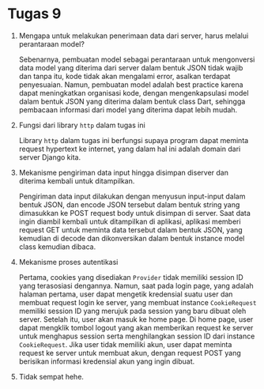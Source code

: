 # Tugas 9

1. Mengapa untuk melakukan penerimaan data dari server, harus melalui perantaraan model?

    Sebenarnya, pembuatan model sebagai perantaraan untuk mengonversi data model yang diterima dari server dalam bentuk JSON tidak wajib dan tanpa itu, kode tidak akan mengalami error, asalkan terdapat penyesuaian. Namun, pembuatan model adalah best practice karena dapat meningkatkan organisasi kode, dengan mengenkapsulasi model dalam bentuk JSON yang diterima dalam bentuk class Dart, sehingga pembacaan informasi dari model yang diterima dapat lebih mudah.

2. Fungsi dari library `http` dalam tugas ini

    Library `http` dalam tugas ini berfungsi supaya program dapat meminta request hypertext ke internet, yang dalam hal ini adalah domain dari 
    server Django kita.

3. Mekanisme pengiriman data input hingga disimpan diserver dan diterima kembali untuk ditampilkan.

    Pengiriman data input dilakukan dengan menyusun input-input dalam bentuk JSON, dan encode JSON tersebut dalam bentuk string yang dimasukkan ke POST request body untuk disimpan di server. Saat data ingin diambil kembali untuk ditampilkan di aplikasi, aplikasi memberi request GET untuk meminta data tersebut dalam bentuk JSON, yang kemudian di decode dan dikonversikan dalam bentuk instance model class kemudian dibaca.

4. Mekanisme proses autentikasi

    Pertama, cookies yang disediakan `Provider` tidak memiliki session ID yang terasosiasi dengannya. Namun, saat pada login page, yang adalah halaman pertama, user dapat mengetik kredensial suatu user dan membuat request login ke server, yang membuat instance `CookieRequest` memiliki session ID yang merujuk pada session yang baru dibuat oleh server. Setelah itu, user akan masuk ke home page. Di home page, user dapat mengklik tombol logout yang akan memberikan request ke server untuk menghapus session serta menghilangkan session ID dari instance `CookieRequest`. Jika user tidak memiliki akun, user dapat meminta request ke server untuk membuat akun, dengan request POST yang berisikan informasi kredensial akun yang ingin dibuat.

5. Tidak sempat hehe.